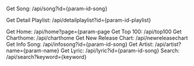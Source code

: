 Get Song: /api/song?id={param-id-song}

Get Detail Playlist: /api/detailplaylist?id={param-id-playlist}

Get Home: /api/home?page={param-page
Get Top 100: /api/top100
Get Charthome: /api/charthome
Get New Release Chart: /api/newreleasechart
Get Info Song: /api/infosong?id={param-id-song}
Get Artist: /api/artist?name={param-name}
Get Lyric: /api/lyric?id={param-id-song}
Search: /api/search?keyword={keyword}
